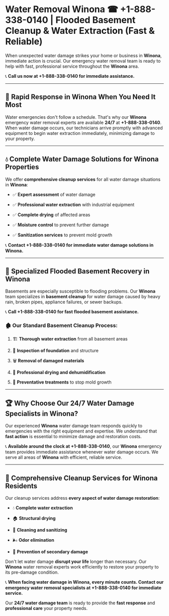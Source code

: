 # Water Removal Winona ☎ +1-888-338-0140 | Flooded Basement Cleanup & Water Extraction (Fast & Reliable)

When unexpected water damage strikes your home or business in **Winona**, immediate action is crucial. Our emergency water removal team is ready to help with fast, professional service throughout the **Winona** area. 

📞 **Call us now at +1-888-338-0140 for immediate assistance.**
---
## 🚀 Rapid Response in Winona When You Need It Most
Water emergencies don't follow a schedule. That's why our **Winona** emergency water removal experts are available **24/7** at **+1-888-338-0140**. When water damage occurs, our technicians arrive promptly with advanced equipment to begin water extraction immediately, minimizing damage to your property.
---
## 💧 Complete Water Damage Solutions for Winona Properties
We offer **comprehensive cleanup services** for all water damage situations in **Winona**:
- ✅ **Expert assessment** of water damage  
- ✅ **Professional water extraction** with industrial equipment  
- ✅ **Complete drying** of affected areas  
- ✅ **Moisture control** to prevent further damage  
- ✅ **Sanitization services** to prevent mold growth  
📞 **Contact +1-888-338-0140 for immediate water damage solutions in Winona.**
---
## 🌊 Specialized Flooded Basement Recovery in Winona
Basements are especially susceptible to flooding problems. Our **Winona** team specializes in **basement cleanup** for water damage caused by heavy rain, broken pipes, appliance failures, or sewer backups. 
📞 **Call +1-888-338-0140 for fast flooded basement assistance.**
### 🏚️ Our Standard Basement Cleanup Process:
1. 🏗️ **Thorough water extraction** from all basement areas  
2. 🔎 **Inspection of foundation** and structure  
3. 🗑️ **Removal of damaged materials**  
4. 💨 **Professional drying and dehumidification**  
5. 🚫 **Preventative treatments** to stop mold growth  
---
## 🏆 Why Choose Our 24/7 Water Damage Specialists in Winona?
Our experienced **Winona** water damage team responds quickly to emergencies with the right equipment and expertise. We understand that **fast action** is essential to minimize damage and restoration costs.
📞 **Available around the clock at +1-888-338-0140**, our **Winona** emergency team provides immediate assistance whenever water damage occurs. We serve all areas of **Winona** with efficient, reliable service.
---
## 🧹 Comprehensive Cleanup Services for Winona Residents
Our cleanup services address **every aspect of water damage restoration**:
- 💧 **Complete water extraction**  
- 🏠 **Structural drying**  
- 🧼 **Cleaning and sanitizing**  
- 🌬️ **Odor elimination**  
- 🚫 **Prevention of secondary damage**  
Don't let water damage **disrupt your life** longer than necessary. Our **Winona** water removal experts work efficiently to restore your property to its pre-damage condition.
📞 **When facing water damage in Winona, every minute counts. Contact our emergency water removal specialists at +1-888-338-0140 for immediate service.**
Our **24/7 water damage team** is ready to provide the **fast response** and **professional care** your property needs.
